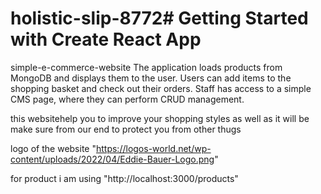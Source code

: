 # holistic-slip-8772# Getting Started with Create React App
simple-e-commerce-website
The application loads products from MongoDB and displays them to the user. Users can add items to the shopping basket and check out their orders. Staff has access to a simple CMS page, where they can perform CRUD management.



this websitehelp you to improve your shopping styles as well as it will be make sure from our end to protect you from other thugs


logo of the website "https://logos-world.net/wp-content/uploads/2022/04/Eddie-Bauer-Logo.png"

for product  i am using "http://localhost:3000/products"

